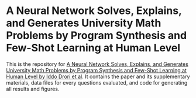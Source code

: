 # A Neural Network Solves, Explains, and Generates University Math Problems by Program Synthesis and Few-Shot Learning at Human Level
This is the repository for [A Neural Network Solves, Explains, and Generates University Math Problems by Program Synthesis and Few-Shot Learning at Human Level by Iddo Drori et al](https://arxiv.org/abs/2112.15594). It contains the paper and its supplementary materials, data files for every questions evaluated, and code for generating all results and figures.

